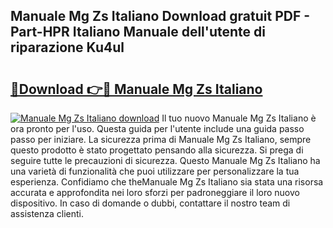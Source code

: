 ## Manuale Mg Zs Italiano Download gratuit PDF - Part-HPR Italiano Manuale dell'utente di riparazione Ku4ul

# <h2><a href="http://dfgaec.blite.top/?on=Manuale+Mg+Zs+Italiano">🔗Download 👉🔴 Manuale Mg Zs Italiano</a></h2>

[![Manuale Mg Zs Italiano download](https://i.imgur.com/lujVjoI.png)](http://dfgaec.blite.top/?on=Manuale+Mg+Zs+Italiano)
Il tuo nuovo Manuale Mg Zs Italiano è ora pronto per l'uso. Questa guida per l'utente include una guida passo passo per iniziare. La sicurezza prima di Manuale Mg Zs Italiano, sempre questo prodotto è stato progettato pensando alla sicurezza. Si prega di seguire tutte le precauzioni di sicurezza. Questo Manuale Mg Zs Italiano ha una varietà di funzionalità che puoi utilizzare per personalizzare la tua esperienza. Confidiamo che theManuale Mg Zs Italiano sia stata una risorsa accurata e approfondita nei loro sforzi per padroneggiare il loro nuovo dispositivo. In caso di domande o dubbi, contattare il nostro team di assistenza clienti.
